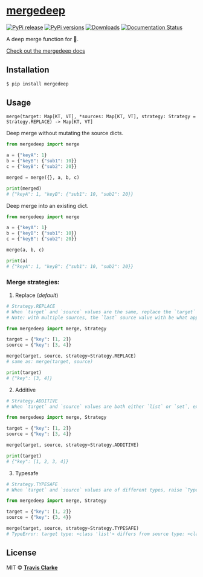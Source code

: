 # [mergedeep](https://mergedeep.readthedocs.io/en/latest/)

[![PyPi release](https://img.shields.io/pypi/v/mergedeep.svg)](https://pypi.org/project/mergedeep/)
[![PyPi versions](https://img.shields.io/pypi/pyversions/mergedeep.svg)](https://pypi.org/project/mergedeep/)
[![Downloads](https://pepy.tech/badge/mergedeep)](https://pepy.tech/project/mergedeep)
[![Documentation Status](https://readthedocs.org/projects/mergedeep/badge/?version=latest)](https://mergedeep.readthedocs.io/en/latest/?badge=latest)

A deep merge function for 🐍.

[Check out the mergedeep docs](https://mergedeep.readthedocs.io/en/latest/)

## Installation

```bash
$ pip install mergedeep
```

## Usage

```text
merge(target: Map[KT, VT], *sources: Map[KT, VT], strategy: Strategy = Strategy.REPLACE) -> Map[KT, VT]
```

Deep merge without mutating the source dicts.

```python
from mergedeep import merge

a = {"keyA": 1}
b = {"keyB": {"sub1": 10}}
c = {"keyB": {"sub2": 20}}

merged = merge({}, a, b, c) 

print(merged)
# {"keyA": 1, "keyB": {"sub1": 10, "sub2": 20}}
```

Deep merge into an existing dict.
```python
from mergedeep import merge

a = {"keyA": 1}
b = {"keyB": {"sub1": 10}}
c = {"keyB": {"sub2": 20}}

merge(a, b, c) 

print(a)
# {"keyA": 1, "keyB": {"sub1": 10, "sub2": 20}}
```

### Merge strategies:
1. Replace (*default*)
```python
# Strategy.REPLACE
# When `target` and `source` values are the same, replace the `target` value with one from `source` (default).
# Note: with multiple sources, the `last` source value with be what appears in the merged result. 

from mergedeep import merge, Strategy

target = {"key": [1, 2]}
source = {"key": [3, 4]}

merge(target, source, strategy=Strategy.REPLACE) 
# same as: merge(target, source)

print(target)
# {"key": [3, 4]}
```

2. Additive
```python
# Strategy.ADDITIVE
# When `target` and `source` values are both either `list` or `set`, extend/update `target` with values from `source` collection.

from mergedeep import merge, Strategy

target = {"key": [1, 2]}
source = {"key": [3, 4]}

merge(target, source, strategy=Strategy.ADDITIVE) 

print(target)
# {"key": [1, 2, 3, 4]}
```

3. Typesafe
```python
# Strategy.TYPESAFE
# When `target` and `source` values are of different types, raise `TypeError`.

from mergedeep import merge, Strategy

target = {"key": [1, 2]}
source = {"key": {3, 4}}

merge(target, source, strategy=Strategy.TYPESAFE) 
# TypeError: target type: <class 'list'> differs from source type: <class 'set'> for key: "key"
```

## License

MIT &copy; [**Travis Clarke**](https://blog.travismclarke.com/)
